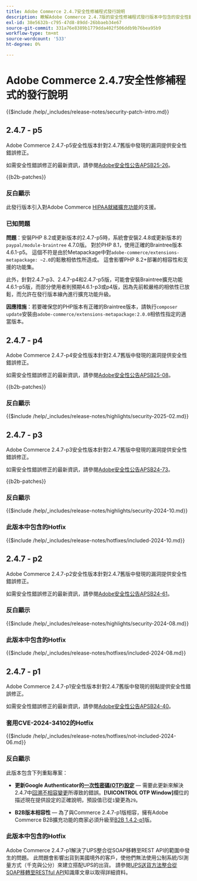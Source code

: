 ```yaml
---
title: Adobe Commerce 2.4.7安全性修補程式發行說明
description: 瞭解Adobe Commerce 2.4.7版的安全性修補程式發行版本中包含的安全性錯誤修正、安全性增強功能和其他安全性相關更新。
exl-id: 38e5632b-c795-47d8-89dd-26bbaeb34e67
source-git-commit: 331a76e8389b1779dda402f506ddb9b76bea95b9
workflow-type: tm+mt
source-wordcount: '533'
ht-degree: 0%

---
```


# Adobe Commerce 2.4.7安全性修補程式的發行說明

{{$include /help/_includes/release-notes/security-patch-intro.md}}

## 2.4.7 - p5

Adobe Commerce 2.4.7-p5安全性版本針對2.4.7舊版中發現的漏洞提供安全性錯誤修正。

如需安全性錯誤修正的最新資訊，請參閱[Adobe安全性公告APSB25-26](https://helpx.adobe.com/tw/security/products/magento/apsb25-26.html)。

{{b2b-patches}}

### 反白顯示

此發行版本引入對Adobe Commerce [HIPAA就緒擴充功能](https://experienceleague.adobe.com/zh-hant/docs/commerce-admin/start/compliance/hipaa-ready-service/overview)的支援。

### 已知問題

**問題**：安裝PHP 8.2或更新版本的2.4.7-p5時，系統會安裝2.4.8或更新版本的`paypal/module-braintree` 4.7.0版。 對於PHP 8.1，使用正確的Braintree版本4.6.1-p5。 這個不符是由於Metapackage中對`adobe-commerce/extensions-metapackage: ~2.0`的鬆散相依性所造成。 這會影響PHP 8.2+部署的相容性和支援的功能集。<!-- ACPLTSRV-6276) -->

此外，針對2.4.7-p3、2.4.7-p4和2.4.7-p5版，可能會安裝Braintree擴充功能4.6.1-p5版，而部分使用者則預期4.6.1-p3或p4版，因為先前較嚴格的相依性已放鬆，而允許在發行版本線內進行擴充功能升級。<!-- AC-14430 -->

**因應措施**：若要確保您的PHP版本有正確的Braintree版本，請執行`composer update`安裝由`adobe-commerce/extensions-metapackage:2.0.0`相依性指定的適當版本。

## 2.4.7 - p4

Adobe Commerce 2.4.7-p4安全性版本針對2.4.7舊版中發現的漏洞提供安全性錯誤修正。

如需安全性錯誤修正的最新資訊，請參閱[Adobe安全性公告APSB25-08](https://helpx.adobe.com/tw/security/products/magento/apsb25-08.html)。

{{b2b-patches}}

### 反白顯示

{{$include /help/_includes/release-notes/highlights/security-2025-02.md}}

## 2.4.7 - p3

Adobe Commerce 2.4.7-p3安全性版本針對2.4.7舊版中發現的漏洞提供安全性錯誤修正。

如需安全性錯誤修正的最新資訊，請參閱[Adobe安全性公告APSB24-73](https://helpx.adobe.com/tw/security/products/magento/apsb24-73.html)。

{{b2b-patches}}

### 反白顯示

{{$include /help/_includes/release-notes/highlights/security-2024-10.md}}

### 此版本中包含的Hotfix

{{$include /help/_includes/release-notes/hotfixes/included-2024-10.md}}

## 2.4.7 - p2

Adobe Commerce 2.4.7-p2安全性版本針對2.4.7舊版中發現的漏洞提供安全性錯誤修正。

如需安全性錯誤修正的最新資訊，請參閱[Adobe安全性公告APSB24-61](https://helpx.adobe.com/tw/security/products/magento/apsb24-61.html)。

### 反白顯示

{{$include /help/_includes/release-notes/highlights/security-2024-08.md}}

### 此版本中包含的Hotfix

{{$include /help/_includes/release-notes/hotfixes/included-2024-08.md}}

## 2.4.7 - p1

Adobe Commerce 2.4.7-p1安全性版本針對2.4.7舊版中發現的弱點提供安全性錯誤修正。

如需安全性錯誤修正的最新資訊，請參閱[Adobe安全性公告APSB24-40](https://helpx.adobe.com/tw/security/products/magento/apsb24-40.html)。

### 套用CVE-2024-34102的Hotfix

{{$include /help/_includes/release-notes/hotfixes/not-included-2024-06.md}}

### 反白顯示

此版本包含下列重點專案：

* **更新Google Authenticator的[一次性密碼(OTP)設定](https://experienceleague.adobe.com/zh-hant/docs/commerce-admin/systems/security/2fa/security-two-factor-authentication#google)** — 需要此更新來解決2.4.7中[回溯不相容變更](https://developer.adobe.com/commerce/php/development/backward-incompatible-changes/highlights/#new-system-configuration-validation-for-two-factor-authentication-otp_window-value)所導致的錯誤。**[!UICONTROL OTP Window]**&#x200B;欄位的描述現在提供設定的正確說明，預設值已從`1`變更為`29`。

* **B2B版本相容性** — 為了與Commerce 2.4.7-p1版相容，擁有Adobe Commerce B2B擴充功能的商家必須升級至[B2B 1.4.2-p1](https://experienceleague.adobe.com/zh-hant/docs/commerce-admin/b2b/release-notes#b2b-v142-p1)版。

### 此版本中包含的Hotfix

Adobe Commerce 2.4.7-p1解決了UPS整合從SOAP移轉至REST API的範圍中發生的問題。 此問題會影響出貨到美國境外的客戶，使他們無法使用公制系統/SI測量方式（千克與公分）來建立搭配UPS的出貨。 請參閱[UPS送貨方法整合從SOAP移轉至RESTful API](https://experienceleague.adobe.com/zh-hant/docs/commerce-knowledge-base/kb/troubleshooting/known-issues-patches-attached/ups-shipping-method-integration-migration-from-soap-to-restful-api)知識庫文章以取得詳細資料。
